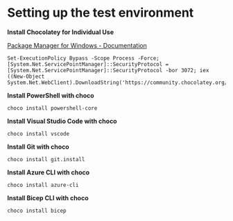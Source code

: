 # Setting up the test environment

**Install Chocolatey for Individual Use**  

[Package Manager for Windows - Documentation](https://chocolatey.org/install)

```
Set-ExecutionPolicy Bypass -Scope Process -Force; [System.Net.ServicePointManager]::SecurityProtocol = [System.Net.ServicePointManager]::SecurityProtocol -bor 3072; iex ((New-Object System.Net.WebClient).DownloadString('https://community.chocolatey.org/install.ps1'))
```

**Install PowerShell with choco**  
```
choco install powershell-core
```

**Install Visual Studio Code with choco**  
```
choco install vscode
```

**Install Git with choco**  
```
choco install git.install
```

**Install Azure CLI with choco**  
```
choco install azure-cli
```

**Install Bicep CLI with choco**  
```
choco install bicep
```